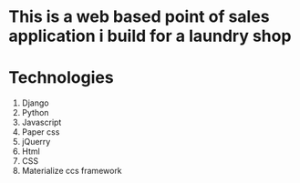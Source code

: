 # This is a web based point of sales application i build for a laundry shop 
# Technologies
 1) Django 
 2) Python 
 3) Javascript 
 4) Paper css
 5) jQuerry 
 6) Html 
 7) CSS 
 8) Materialize ccs framework 
 
 
 
 

